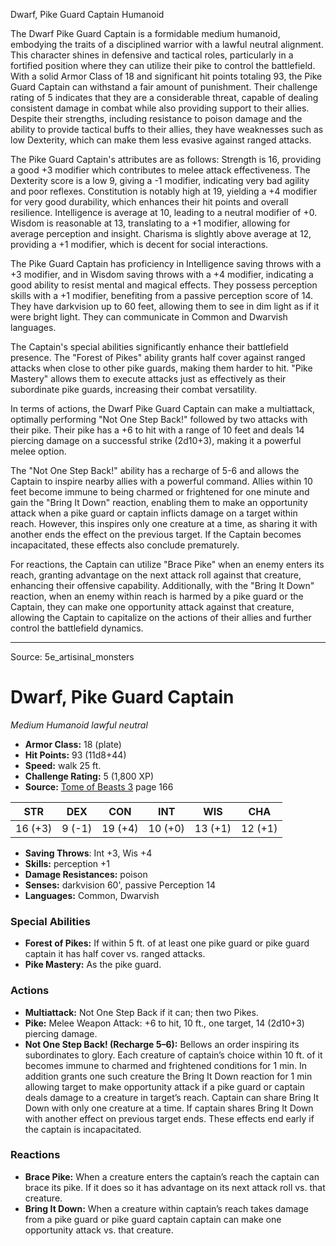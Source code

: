 <MonsterName/>Dwarf, Pike Guard Captain</MonsterName>
<CreatureType/>Humanoid</CreatureType>

<summary>The Dwarf Pike Guard Captain is a formidable medium humanoid, embodying the traits of a disciplined warrior with a lawful neutral alignment. This character shines in defensive and tactical roles, particularly in a fortified position where they can utilize their pike to control the battlefield. With a solid Armor Class of 18 and significant hit points totaling 93, the Pike Guard Captain can withstand a fair amount of punishment. Their challenge rating of 5 indicates that they are a considerable threat, capable of dealing consistent damage in combat while also providing support to their allies. Despite their strengths, including resistance to poison damage and the ability to provide tactical buffs to their allies, they have weaknesses such as low Dexterity, which can make them less evasive against ranged attacks. </summary>

<detail>

The Pike Guard Captain's attributes are as follows: Strength is 16, providing a good +3 modifier which contributes to melee attack effectiveness. The Dexterity score is a low 9, giving a -1 modifier, indicating very bad agility and poor reflexes. Constitution is notably high at 19, yielding a +4 modifier for very good durability, which enhances their hit points and overall resilience. Intelligence is average at 10, leading to a neutral modifier of +0. Wisdom is reasonable at 13, translating to a +1 modifier, allowing for average perception and insight. Charisma is slightly above average at 12, providing a +1 modifier, which is decent for social interactions.

The Pike Guard Captain has proficiency in Intelligence saving throws with a +3 modifier, and in Wisdom saving throws with a +4 modifier, indicating a good ability to resist mental and magical effects. They possess perception skills with a +1 modifier, benefiting from a passive perception score of 14. They have darkvision up to 60 feet, allowing them to see in dim light as if it were bright light. They can communicate in Common and Dwarvish languages.

The Captain's special abilities significantly enhance their battlefield presence. The "Forest of Pikes" ability grants half cover against ranged attacks when close to other pike guards, making them harder to hit. "Pike Mastery" allows them to execute attacks just as effectively as their subordinate pike guards, increasing their combat versatility.

In terms of actions, the Dwarf Pike Guard Captain can make a multiattack, optimally performing "Not One Step Back!" followed by two attacks with their pike. Their pike has a +6 to hit with a range of 10 feet and deals 14 piercing damage on a successful strike (2d10+3), making it a powerful melee option.

The "Not One Step Back!" ability has a recharge of 5-6 and allows the Captain to inspire nearby allies with a powerful command. Allies within 10 feet become immune to being charmed or frightened for one minute and gain the "Bring It Down" reaction, enabling them to make an opportunity attack when a pike guard or captain inflicts damage on a target within reach. However, this inspires only one creature at a time, as sharing it with another ends the effect on the previous target. If the Captain becomes incapacitated, these effects also conclude prematurely.

For reactions, the Captain can utilize "Brace Pike" when an enemy enters its reach, granting advantage on the next attack roll against that creature, enhancing their offensive capability. Additionally, with the "Bring It Down" reaction, when an enemy within reach is harmed by a pike guard or the Captain, they can make one opportunity attack against that creature, allowing the Captain to capitalize on the actions of their allies and further control the battlefield dynamics.</detail>



---

Source: 5e_artisinal_monsters

# Dwarf, Pike Guard Captain

*Medium* *Humanoid* *lawful neutral*

- **Armor Class:** 18 (plate)
- **Hit Points:** 93 (11d8+44)
- **Speed:** walk 25 ft.
- **Challenge Rating:** 5 (1,800 XP)
- **Source:** [Tome of Beasts 3](https://koboldpress.com/kpstore/product/tome-of-beasts-3-for-5th-edition/) page 166

| STR | DEX | CON | INT | WIS | CHA |
| --- | --- | --- | --- | --- | --- |
| 16 (+3) | 9 (-1) | 19 (+4) | 10 (+0) | 13 (+1) | 12 (+1) |

- **Saving Throws**: Int +3, Wis +4
- **Skills:** perception +1
- **Damage Resistances:** poison
- **Senses:** darkvision 60', passive Perception 14
- **Languages:** Common, Dwarvish

### Special Abilities

- **Forest of Pikes:** If within 5 ft. of at least one pike guard or pike guard captain it has half cover vs. ranged attacks.
- **Pike Mastery:** As the pike guard.

### Actions

- **Multiattack:** Not One Step Back if it can; then two Pikes.
- **Pike:** Melee Weapon Attack: +6 to hit, 10 ft., one target, 14 (2d10+3) piercing damage.
- **Not One Step Back! (Recharge 5–6):** Bellows an order inspiring its subordinates to glory. Each creature of captain’s choice within 10 ft. of it becomes immune to charmed and frightened conditions for 1 min. In addition grants one such creature the Bring It Down reaction for 1 min allowing target to make opportunity attack if a pike guard or captain deals damage to a creature in target’s reach. Captain can share Bring It Down with only one creature at a time. If captain shares Bring It Down with another effect on previous target ends. These effects end early if the captain is incapacitated.

### Reactions

- **Brace Pike:** When a creature enters the captain’s reach the captain can brace its pike. If it does so it has advantage on its next attack roll vs. that creature.
- **Bring It Down:** When a creature within captain’s reach takes damage from a pike guard or pike guard captain captain can make one opportunity attack vs. that creature.




